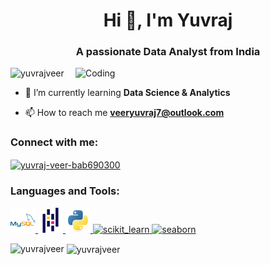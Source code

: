 <h1 align="center">Hi 👋, I'm Yuvraj</h1>
<h3 align="center">A passionate Data Analyst from India</h3>
<img align="right" alt="Coding" width="400" src="https://marketbusinessnews.com/wp-content/uploads/2020/10/1-Predictive-Analytics-GIF-for-article.gif">

<p align="left"> <img src="https://komarev.com/ghpvc/?username=yuvrajveer&label=Profile%20views&color=0e75b6&style=flat" alt="yuvrajveer" /> </p>

- 🌱 I’m currently learning **Data Science & Analytics**

- 📫 How to reach me **veeryuvraj7@outlook.com**

<h3 align="left">Connect with me:</h3>
<p align="left">
<a href="https://linkedin.com/in/yuvraj-veer-bab690300" target="blank"><img align="center" src="https://raw.githubusercontent.com/rahuldkjain/github-profile-readme-generator/master/src/images/icons/Social/linked-in-alt.svg" alt="yuvraj-veer-bab690300" height="30" width="40" /></a>
</p>

<h3 align="left">Languages and Tools:</h3>
<p align="left"> <a href="https://www.mysql.com/" target="_blank" rel="noreferrer"> <img src="https://raw.githubusercontent.com/devicons/devicon/master/icons/mysql/mysql-original-wordmark.svg" alt="mysql" width="40" height="40"/> </a> <a href="https://pandas.pydata.org/" target="_blank" rel="noreferrer"> <img src="https://raw.githubusercontent.com/devicons/devicon/2ae2a900d2f041da66e950e4d48052658d850630/icons/pandas/pandas-original.svg" alt="pandas" width="40" height="40"/> </a> <a href="https://www.python.org" target="_blank" rel="noreferrer"> <img src="https://raw.githubusercontent.com/devicons/devicon/master/icons/python/python-original.svg" alt="python" width="40" height="40"/> </a> <a href="https://scikit-learn.org/" target="_blank" rel="noreferrer"> <img src="https://upload.wikimedia.org/wikipedia/commons/0/05/Scikit_learn_logo_small.svg" alt="scikit_learn" width="40" height="40"/> </a> <a href="https://seaborn.pydata.org/" target="_blank" rel="noreferrer"> <img src="https://seaborn.pydata.org/_images/logo-mark-lightbg.svg" alt="seaborn" width="40" height="40"/> </a> </p>

<p><img align="left" src="https://github-readme-stats.vercel.app/api/top-langs?username=yuvrajveer&show_icons=true&locale=en&layout=compact" alt="yuvrajveer" /></p>

<p>&nbsp;<img align="center" src="https://github-readme-stats.vercel.app/api?username=yuvrajveer&show_icons=true&locale=en" alt="yuvrajveer" /></p>

